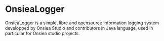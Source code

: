 # OnsieaLogger

OnsieaLogger is a simple, libre and opensource information logging system developped by Onsiea Studio and contributors in Java language, used in particular for Onsiea studio projects.
